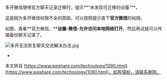 多开微信使用官方聊天记录迁移时，提示**“未发现可迁移的设备”**。

这是因为多开微信权限不全的原因，可以按照提示查下**官方微信**的权限。

如图，查看**官方微信，****设置-微信-允许访问本地网络打开**，然后再试就可以传输备份聊天记录了。

![多开无法恢复聊天交流解决办法.jpg](https://www.eqishare.com/zb_users/upload/2023/06/202306121686545464250156.jpg)

-

本文转自 [https://www.eqishare.com/technology/1090.html](https://www.eqishare.com/technology/1090.html)，如有侵权，请联系删除。